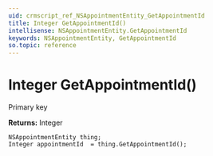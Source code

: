```yaml
---
uid: crmscript_ref_NSAppointmentEntity_GetAppointmentId
title: Integer GetAppointmentId()
intellisense: NSAppointmentEntity.GetAppointmentId
keywords: NSAppointmentEntity, GetAppointmentId
so.topic: reference
---
```


# Integer GetAppointmentId()

Primary key

**Returns:** Integer

```crmscript
NSAppointmentEntity thing;
Integer appointmentId  = thing.GetAppointmentId();
```

